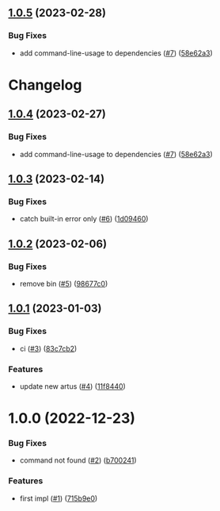 ## [1.0.5](https://github.com/artus-cli/plugin-help/compare/v1.0.3...v1.0.5) (2023-02-28)


### Bug Fixes

* add command-line-usage to dependencies ([#7](https://github.com/artus-cli/plugin-help/issues/7)) ([58e62a3](https://github.com/artus-cli/plugin-help/commit/58e62a3c6f2cf11b8cbfcafa2cb4e0987421cf61))



# Changelog

## [1.0.4](https://github.com/artus-cli/plugin-help/compare/v1.0.3...v1.0.4) (2023-02-27)


### Bug Fixes

* add command-line-usage to dependencies ([#7](https://github.com/artus-cli/plugin-help/issues/7)) ([58e62a3](https://github.com/artus-cli/plugin-help/commit/58e62a3c6f2cf11b8cbfcafa2cb4e0987421cf61))

## [1.0.3](https://github.com/artus-cli/plugin-help/compare/v1.0.2...v1.0.3) (2023-02-14)


### Bug Fixes

* catch built-in error only ([#6](https://github.com/artus-cli/plugin-help/issues/6)) ([1d09460](https://github.com/artus-cli/plugin-help/commit/1d0946049928cd4956b94a991c72cc4faefcd463))



## [1.0.2](https://github.com/artus-cli/plugin-help/compare/v1.0.1...v1.0.2) (2023-02-06)


### Bug Fixes

* remove bin ([#5](https://github.com/artus-cli/plugin-help/issues/5)) ([98677c0](https://github.com/artus-cli/plugin-help/commit/98677c01889448750ab2dece781155074aa0aef8))



## [1.0.1](https://github.com/artus-cli/plugin-help/compare/v1.0.0...v1.0.1) (2023-01-03)


### Bug Fixes

* ci ([#3](https://github.com/artus-cli/plugin-help/issues/3)) ([83c7cb2](https://github.com/artus-cli/plugin-help/commit/83c7cb2aa5a36af9ac4a94d8b373c2f0b6e61044))


### Features

* update new artus ([#4](https://github.com/artus-cli/plugin-help/issues/4)) ([11f8440](https://github.com/artus-cli/plugin-help/commit/11f84403c583d4ed8e8d6ef30712b0ef2972698b))



# 1.0.0 (2022-12-23)


### Bug Fixes

* command not found ([#2](https://github.com/artus-cli/plugin-help/issues/2)) ([b700241](https://github.com/artus-cli/plugin-help/commit/b700241f20b53bc9121cff0381dd52fa92f569f6))


### Features

* first impl ([#1](https://github.com/artus-cli/plugin-help/issues/1)) ([715b9e0](https://github.com/artus-cli/plugin-help/commit/715b9e04fbab2ea4572a2f529c085039cc801a1c))
